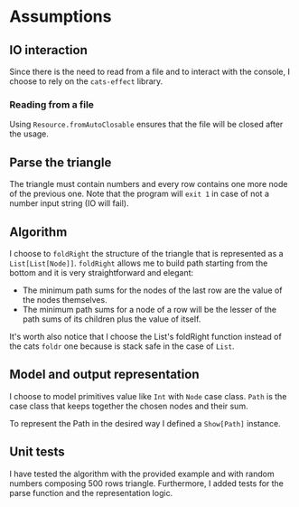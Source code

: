 # Assumptions

## IO interaction
Since there is the need to read from a file and to interact with the console, I choose to rely on the `cats-effect` library.

### Reading from a file
Using `Resource.fromAutoClosable` ensures that the file will be closed after the usage.

## Parse the triangle
The triangle must contain numbers and every row contains one more node of the previous one.
Note that the program will `exit 1` in case of not a number input string (IO will fail).

## Algorithm
I choose to `foldRight` the structure of the triangle that is represented as a `List[List[Node]]`.
`foldRight` allows me to build path starting from the bottom and it is very straightforward and elegant:
- The minimum path sums for the nodes of the last row are the value of the nodes themselves.
- The minimum path sums for a node of a row will be the lesser of the path sums of its children plus the value of itself.

It's worth also notice that I choose the List's foldRight function instead of the cats `foldr` one because is stack safe 
in the case of `List`. 

## Model and output representation
I choose to model primitives value like `Int` with `Node` case class.
`Path` is the case class that keeps together the chosen nodes and their sum.

To represent the Path in the desired way I defined a `Show[Path]` instance.

## Unit tests
I have tested the algorithm with the provided example and with random numbers composing 500 rows triangle.
Furthermore, I added tests for the parse function and the representation logic.
